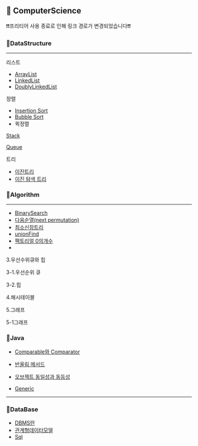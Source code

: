 <h2>📌 ComputerScience</h2>
❗❗프리티어 사용 종료로 인해 링크 경로가 변경되었습니다❗❗

<h3>📌DataStructure</h3>
<hr>
리스트

* [ArrayList](https://github.com/Jung-MinGi/dataStructure/blob/master/ArrayList.md)
* [LinkedList](https://github.com/Jung-MinGi/dataStructure/blob/master/LinkedList.md)
* [DoublyLinkedList](https://github.com/Jung-MinGi/dataStructure/blob/master/DoublyLinkedList.md)

정렬
* [Insertion Sort](https://github.com/Jung-MinGi/dataStructure/blob/195ab397b40ceadbc1b5d7e5df21a0711fd6dee9/src/main/java/com/java/dataStructureStudy/sort/InsertionSort.java#L12)
* [Bubble Sort]()
* 퀵정렬

[Stack](https://github.com/Jung-MinGi/dataStructure/blob/master/stack.md)

[Queue](https://github.com/Jung-MinGi/dataStructure/blob/master/Queue.md)

트리
* [이진트리](https://github.com/Jung-MinGi/dataStructure/blob/master/binaryTree.md)
* [이진 탐색 트리](https://github.com/Jung-MinGi/dataStructure/blob/master/binarySearchTree.md)


<h3>📌Algorithm</h3>
<hr>

* [BinarySearch](https://github.com/Jung-MinGi/dataStructure/blob/master/BinarySearch.md)   
* [다음순열(next permutation)](https://github.com/Jung-MinGi/dataStructure/blob/master/next%20permutation.md)
* [최소신장트리](https://github.com/Jung-MinGi/dataStructure/blob/master/%EC%B5%9C%EC%86%8C%EC%8B%A0%EC%9E%A5%ED%8A%B8%EB%A6%AC.md)
* [unionFind](https://github.com/Jung-MinGi/dataStructure/blob/master/unionFind.md)
* [팩토리얼 0의개수]()
* 
3.우선수위큐와 힙

3-1.우선순위 큐

3-2.힙

4.해시테이블

5.그래프

5-1그래프
<h3>📌Java</h3>

* [Comparable와 Comparator](https://github.com/Jung-MinGi/dataStructure/blob/master/ComparableAndComparator.md)

* [반올림 메서드](https://github.com/Jung-MinGi/dataStructure/blob/master/%EB%B0%98%EC%98%AC%EB%A6%BC%EB%A9%94%EC%84%9C%EB%93%9C.md)
* [오브젝트 동일성과 동등성](https://github.com/Jung-MinGi/dataStructure/blob/master/%EB%8F%99%EC%9D%BC%EC%84%B1%EA%B3%BC%EB%8F%99%EB%93%B1%EC%84%B1.md)

* [Generic](https://github.com/Jung-MinGi/dataStructure/blob/master/generic.md)
<hr>
<h3>📌DataBase</h3>

* [DBMS란](https://github.com/Jung-MinGi/ComputerScience/blob/master/dbms.md)
* [관계형데이터모델]()
* [Sql](https://github.com/Jung-MinGi/dataStructure/blob/master/sql.md)
